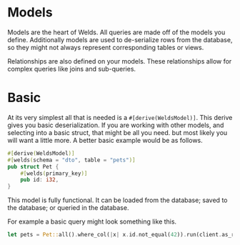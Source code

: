 # Models

Models are the heart of Welds. All queries are made off of the models you define.
Additionally models are used to de-serialize rows from the database,
so they might not always represent corresponding tables or views.

Relationships are also defined on your models.
These relationships allow for complex queries like joins and sub-queries.


# Basic 

At its very simplest all that is needed is a `#[derive(WeldsModel)]`. This derive gives you basic deserialization. 
If you are working with other models, and selecting into a basic struct, that might be all you need. but most likely you will want a little more.
A better basic example would be as follows.

```rust
#[derive(WeldsModel)]
#[welds(schema = "dto", table = "pets")]
pub struct Pet {
    #[welds(primary_key)]
    pub id: i32,
}
```

This model is fully functional. It can be loaded from the database; saved to the database; or queried in the database.

For example a basic query might look something like this.
```rust
let pets = Pet::all().where_col(|x| x.id.not_equal(42)).run(client.as_ref()).await?;
```


